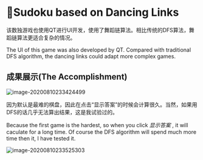 

# :triangular_ruler:Sudoku based on Dancing Links

该数独游戏也使用QT进行UI开发，使用了舞蹈链算法。相比传统的DFS算法，舞蹈链算法更适合复杂的情况。

The UI of this game was also developed by QT. Compared with traditional DFS algorithm, the dancing links could adapt more complex games.

## 成果展示(The Accomplishment)

![image-20200810233424499](C:\Users\UncleDong\AppData\Roaming\Typora\typora-user-images\image-20200810233424499.png)



因为默认是最难的棋盘，因此在点击“显示答案”的时候会计算很久。当然，如果用DFS的话几乎无法算出结果，这是我试验过的。

Because the first game is the hardest, so when you click *显示答案* , it will caculate for a long time. Of course the DFS algorithm will spend much more time then it, I have tested it.

![image-20200810233525303](C:\Users\UncleDong\AppData\Roaming\Typora\typora-user-images\image-20200810233525303.png)

